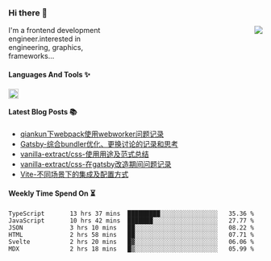 <!--
**zhaohuanyuu/zhaohuanyuu** is a ✨ _special_ ✨ repository because its `README.md` (this file) appears on your GitHub profile.
-->

### Hi there 👋

<picture>
  <source media="(prefers-color-scheme: dark)" srcset="https://github-readme-stats.vercel.app/api?username=zhaohuanyuu&count_private=true&show_icons=true&theme=city_lights&hide_title=true">
  <img align="right" src="https://github-readme-stats.vercel.app/api?username=zhaohuanyuu&count_private=true&show_icons=true&hide_title=true">
</picture>

<p align="left" style="width:40%">I'm a frontend development engineer.interested in engineering, graphics, frameworks...</p>

#### Languages And Tools ✨

<img align="left" height="20" src="https://skillicons.dev/icons?i=js,ts,nodejs,react,vue,gatsby,materialui,graphql,nestjs,electron,flutter" />

</br>

#### Latest Blog Posts 📚
<!-- BLOG-POST-LIST:START -->
- [qiankun下webpack使用webworker问题记录](https://auu.zone/post/wp-worker)
- [Gatsby-综合bundler优化、更换讨论的记录和思考](https://auu.zone/post/gatsby-bundler)
- [vanilla-extract/css-使用用途及范式总结](https://auu.zone/post/vanilla-usage)
- [vanilla-extract/css-在gatsby改造期间问题记录](https://auu.zone/post/vanilla-order-conflict)
- [Vite-不同场景下的集成及配置方式](https://auu.zone/post/vite-integrations)
<!-- BLOG-POST-LIST:END -->

#### Weekly Time Spend On ⏳
<!--START_SECTION:waka-->

```text
TypeScript       13 hrs 37 mins  █████████░░░░░░░░░░░░░░░░   35.36 %
JavaScript       10 hrs 42 mins  ███████░░░░░░░░░░░░░░░░░░   27.77 %
JSON             3 hrs 10 mins   ██░░░░░░░░░░░░░░░░░░░░░░░   08.22 %
HTML             2 hrs 58 mins   ██░░░░░░░░░░░░░░░░░░░░░░░   07.71 %
Svelte           2 hrs 20 mins   █▓░░░░░░░░░░░░░░░░░░░░░░░   06.06 %
MDX              2 hrs 18 mins   █▒░░░░░░░░░░░░░░░░░░░░░░░   05.99 %
```

<!--END_SECTION:waka-->
